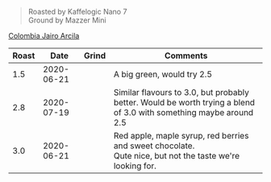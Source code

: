 > Roasted by Kaffelogic Nano 7<br>
> Ground by Mazzer Mini

[Colombia Jairo Arcila](https://www.greenbeanhouse.co.nz/product/2128854)

| Roast | Date       | Grind | Comments |
|-------|------------|-------|----------
| 1.5   | 2020-06-21 |  | A big green, would try 2.5
| 2.8   | 2020-07-19 |  | Similar flavours to 3.0, but probably better. Would be worth trying a blend of 3.0 with something maybe around 2.5
| 3.0   | 2020-06-21 |  | Red apple, maple syrup, red berries and sweet chocolate.<br>Qute nice, but not the taste we're looking for.
